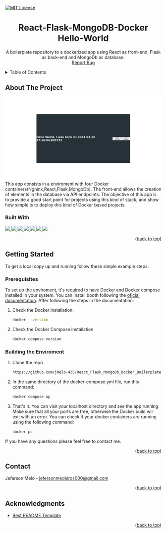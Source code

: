 
<a name="readme-top"></a>

[![MIT License][license-shield]][license-url]


  <h1 align="center">React-Flask-MongoDB-Docker Hello-World</h1>

  <p align="center">
    A boilerplate repository to a dockerized app using React as front-end, Flask as back-end and MongoDb as database.  
    <br />
    <a href="https://github.com/jmelo-435/React_Flask_MongoDb_Docker_Boilerplate/issues">Report Bug</a>
  </p>
</div>



<!-- TABLE OF CONTENTS -->
<details>
  <summary>Table of Contents</summary>
  <ol>
    <li>
      <a href="#about-the-project">About The Project</a>
      <ul>
        <li><a href="#built-with">Built With</a></li>
      </ul>
    </li>
    <li>
      <a href="#getting-started">Getting Started</a>
      <ul>
        <li><a href="#prerequisites">Prerequisites</a></li>
        <li><a href="#installation">Installation</a></li>
      </ul>
    </li>
    <li><a href="#contact">Contact</a></li>
    <li><a href="#acknowledgments">Acknowledgments</a></li>
  </ol>
</details>



<!-- ABOUT THE PROJECT -->
## About The Project

[![Product Name Screen Shot][product-screenshot]]()
This app consists in a enviroment with four Docker containers(Ngninx,React,Flask,MongoDb). The front-end allows the creation of elements in the database via API endpoints. The objective of this app is to provide a good start point for projects using this kind of stack, and show how simple is to deploy this kind of Docker based projects. 

### Built With

<p align="left">
  <a href="https://flask.palletsprojects.com/en/2.2.x/">
  <img src="https://img.shields.io/badge/Flask-000000?style=for-the-badge&logo=flask&logoColor=white" />
  </a>
  <a href="https://reactjs.org/">
  <img src="https://img.shields.io/badge/React-20232A?style=for-the-badge&logo=react&logoColor=61DAFB" />
  </a>
   <a href="https://www.docker.com/">
    <img src="https://img.shields.io/badge/Docker-2496ED?style=for-the-badge&logo=docker&logoColor=white" />
  </a>
   <a href="https://www.mongodb.com/">
  <img src="https://img.shields.io/badge/MongoDB-4EA94B?style=for-the-badge&logo=mongodb&logoColor=white" />
  </a>
  <a href = "https://www.nginx.com/">
  <img src="https://img.shields.io/badge/Nginx-009639?style=for-the-badge&logo=nginx&logoColor=white" />
  </a>
  <a href="https://www.python.org/">
  <img src="https://img.shields.io/badge/Python-3776AB?style=for-the-badge&logo=python&logoColor=white" />
  </a>
  <a href="https://www.javascript.com/">
  <img src="https://img.shields.io/badge/JavaScript-323330?style=for-the-badge&logo=javascript&logoColor=F7DF1E" />
  </a>
</p>

<p align="right">(<a href="#readme-top">back to top</a>)</p>


<!-- GETTING STARTED -->
## Getting Started

To get a local copy up and running follow these simple example steps.

### Prerequisites

To set up the enviroment, it's required to have Docker and Docker compose installed in your system. You can install booth following the <a href="https://docs.docker.com/desktop/">oficial documentation</a>. 
After following the steps in the documentation:

1. Check the Docker installation:
    ```sh
   docker --version
   ```

2. Check the Docker Compose installation:
   ```sh
   docker compose version
   ```

### Building the Enviroment


1. Clone the repo
   ```sh
   https://github.com/jmelo-435/React_Flask_MongoDb_Docker_Boilerplate
   ```
2. In the same directory of the docker-compose.yml file, run this command:
   ```sh
   docker compose up
   ```
3. That's it. You can visit your localhost directory and see the app running. Make sure that all your ports are free, otherwise the Docker build will exit    with an error. You can check if your docker containers are running using the following command:
   ```sh
   docker ps
   ```
If you have any questions please feel free to contact me. 


<p align="right">(<a href="#readme-top">back to top</a>)</p>


<!-- CONTACT -->
## Contact

Jeferson Melo - jefersonmedeiros000@gmail.com

<p align="right">(<a href="#readme-top">back to top</a>)</p>



<!-- ACKNOWLEDGMENTS -->
## Acknowledgments


* [Best README Template](https://github.com/othneildrew/Best-README-Template)

<p align="right">(<a href="#readme-top">back to top</a>)</p>



<!-- MARKDOWN LINKS & IMAGES -->
<!-- https://www.markdownguide.org/basic-syntax/#reference-style-links -->
[license-shield]: https://img.shields.io/github/license/othneildrew/Best-README-Template.svg?style=for-the-badge
[license-url]: https://github.com/othneildrew/Best-README-Template/blob/master/LICENSE.txt
[product-screenshot]: images/screenshot.png

